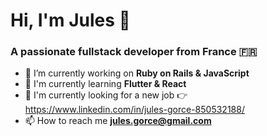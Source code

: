 <h1 align="left">Hi, I'm Jules 👋</h1>
<h3 align="left">A passionate fullstack developer from France 🇫🇷</h3>

- 🔭 I’m currently working on **Ruby on Rails & JavaScript**
- 🌱 I'm currently learning **Flutter & React** 
- 💼 I'm currently looking for a new job 👉 https://www.linkedin.com/in/jules-gorce-850532188/
- 📫 How to reach me **jules.gorce@gmail.com**

<!--
**Djoul75/Djoul75** is a ✨ _special_ ✨ repository because its `README.md` (this file) appears on your GitHub profile.

Here are some ideas to get you started:

- 🔭 I’m currently working on ...
- 🌱 I’m currently learning ...
- 👯 I’m looking to collaborate on ...
- 🤔 I’m looking for help with ...
- 💬 Ask me about ...
- 📫 How to reach me: ...
- 😄 Pronouns: ...
- ⚡ Fun fact: ...
-->
